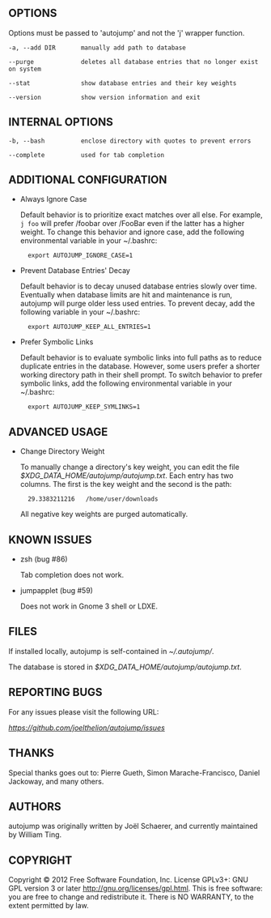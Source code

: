## OPTIONS

Options must be passed to 'autojump' and not the 'j' wrapper function.

    -a, --add DIR       manually add path to database

    --purge             deletes all database entries that no longer exist on system

    --stat              show database entries and their key weights

    --version           show version information and exit

## INTERNAL OPTIONS

    -b, --bash          enclose directory with quotes to prevent errors

    --complete          used for tab completion

## ADDITIONAL CONFIGURATION

- Always Ignore Case

    Default behavior is to prioritize exact matches over all else. For example, `j foo` will prefer /foobar over /FooBar even if the latter has a higher weight. To change this behavior and ignore case, add the following environmental variable in your ~/.bashrc:

        export AUTOJUMP_IGNORE_CASE=1

- Prevent Database Entries' Decay

    Default behavior is to decay unused database entries slowly over time. Eventually when database limits are hit and maintenance is run, autojump will purge older less used entries. To prevent decay, add the following variable in your ~/.bashrc:

        export AUTOJUMP_KEEP_ALL_ENTRIES=1

- Prefer Symbolic Links

    Default behavior is to evaluate symbolic links into full paths as to reduce duplicate entries in the database. However, some users prefer a shorter working directory path in their shell prompt. To switch behavior to prefer symbolic links, add the following environmental variable in your ~/.bashrc:

        export AUTOJUMP_KEEP_SYMLINKS=1

## ADVANCED USAGE

- Change Directory Weight

    To manually change a directory's key weight, you can edit the file _$XDG_DATA_HOME/autojump/autojump.txt_. Each entry has two columns. The first is the key weight and the second is the path:

        29.3383211216   /home/user/downloads

    All negative key weights are purged automatically.

## KNOWN ISSUES

- zsh (bug #86)

    Tab completion does not work.

- jumpapplet (bug #59)

    Does not work in Gnome 3 shell or LDXE.

## FILES

If installed locally, autojump is self-contained in _~/.autojump/_.

The database is stored in _$XDG_DATA_HOME/autojump/autojump.txt_.

## REPORTING BUGS

For any issues please visit the following URL:

_https://github.com/joelthelion/autojump/issues_

## THANKS

Special thanks goes out to: Pierre Gueth, Simon Marache-Francisco, Daniel Jackoway, and many others.

## AUTHORS

autojump was originally written by Joël Schaerer, and currently maintained by William Ting.

## COPYRIGHT

Copyright © 2012 Free Software Foundation, Inc. License GPLv3+: GNU  GPL version 3 or later <http://gnu.org/licenses/gpl.html>. This is free software: you are free to change and redistribute it. There is NO WARRANTY, to the extent permitted by law.
